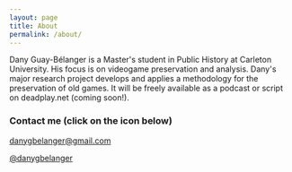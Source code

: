 ```yaml
---
layout: page
title: About
permalink: /about/
---
```


Dany Guay-Bélanger is a Master's student in Public History at Carleton University. His focus is on videogame preservation and analysis. Dany's major research project develops and applies a methodology for the preservation of old games. It will be freely available as a podcast or script on deadplay.net (coming soon!).

### Contact me (click on the icon below)

[danygbelanger@gmail.com](mailto:danygbelanger@gmail.com)

[@danygbelanger](https://twitter.com/Danygbelanger)
